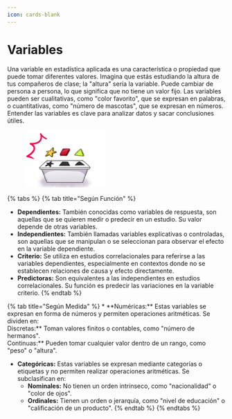 ```yaml
---
icon: cards-blank
---
```


# Variables



Una variable en estadística aplicada es una característica o propiedad que puede tomar diferentes valores. Imagina que estás estudiando la altura de tus compañeros de clase; la "altura" sería la variable. Puede cambiar de persona a persona, lo que significa que no tiene un valor fijo. Las variables pueden ser cualitativas, como "color favorito", que se expresan en palabras, o cuantitativas, como "número de mascotas", que se expresan en números. Entender las variables es clave para analizar datos y sacar conclusiones útiles.

<figure><img src="../../../.gitbook/assets/Clasificar.png" alt="" width="188"><figcaption></figcaption></figure>

{% tabs %}
{% tab title="Según Función" %}
* **Dependientes:** También conocidas como variables de respuesta, son aquellas que se quieren medir o predecir en un estudio. Su valor depende de otras variables.
* **Independientes:** También llamadas variables explicativas o controladas, son aquellas que se manipulan o se seleccionan para observar el efecto en la variable dependiente.
* **Criterio:** Se utiliza en estudios correlacionales para referirse a las variables dependientes, especialmente en contextos donde no se establecen relaciones de causa y efecto directamente.
* **Predictoras:** Son equivalentes a las independientes en estudios correlacionales. Su función es predecir las variaciones en la variable criterio.
{% endtab %}

{% tab title="Según Medida" %}
\* \*\*Numéricas:\*\* Estas variables se expresan en forma de números y permiten operaciones aritméticas. Se dividen en:\
Discretas:\*\* Toman valores finitos o contables, como "número de hermanos".\
Continuas:\*\* Pueden tomar cualquier valor dentro de un rango, como "peso" o "altura".

* **Categóricas:** Estas variables se expresan mediante categorías o etiquetas y no permiten realizar operaciones aritméticas. Se subclasifican en:
  * **Nominales:** No tienen un orden intrínseco, como "nacionalidad" o "color de ojos".
  * **Ordinales:** Tienen un orden o jerarquía, como "nivel de educación" o "calificación de un producto".
{% endtab %}
{% endtabs %}
